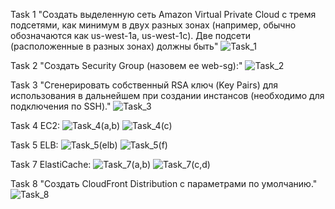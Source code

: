 Task 1 "Создать выделенную сеть Amazon Virtual Private Cloud с тремя подсетями, как
минимум в двух разных зонах (например, обычно обозначаются как us-west-1a,
us-west-1c). Две подсети (расположенные в разных зонах) должны быть" ![Task_1](https://user-images.githubusercontent.com/87652147/131552765-4a6cc65f-6a27-49ca-8652-4f6dcfe73d75.png)

Task 2 "Создать Security Group (назовем ее web-sg):" 
![Task_2](https://user-images.githubusercontent.com/87652147/131552870-5564dc82-0aef-4085-9ada-d0038a6a7249.png)

Task 3 "Сгенерировать собственный RSA ключ (Key Pairs) для использования в дальнейшем
при создании инстансов (необходимо для подключения по SSH)." 
![Task_3](https://user-images.githubusercontent.com/87652147/131552919-99cc9166-a14b-468e-a8e6-7ace61e12a8d.png)

Task 4 EC2: ![Task_4(a,b)](https://user-images.githubusercontent.com/87652147/131552921-a16c72c0-fbf2-4602-93f6-c0daeced62dd.png)
![Task_4(c)](https://user-images.githubusercontent.com/87652147/131552923-973950ad-53e8-482e-91be-6f6906a6637b.png)

Task 5 ELB: ![Task_5(elb)](https://user-images.githubusercontent.com/87652147/131552926-f21caff3-187d-4319-8e17-8c5c87c9fafa.png)
![Task_5(f)](https://user-images.githubusercontent.com/87652147/131552928-6e20c43e-a3b2-4fcf-93b6-f1911c9c995a.png)

Task 7 ElastiCache: ![Task_7(a,b)](https://user-images.githubusercontent.com/87652147/131552930-76959e32-3077-4db6-ba6e-109e2370fcd8.png)
![Task_7(c,d)](https://user-images.githubusercontent.com/87652147/131552932-bef21ba9-de52-4918-9cc9-2b27c94ac6e2.png)

Task 8 "Создать CloudFront Distribution с параметрами по умолчанию." ![Task_8](https://user-images.githubusercontent.com/87652147/131552933-bc059c04-28ce-44c1-8ab7-b6af2e8bfecc.png)
